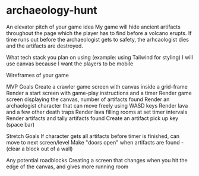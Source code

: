 # archaeology-hunt

An elevator pitch of your game idea
My game will hide ancient artifacts throughout the page which the player has to find before a volcano erupts. If time runs out before the archaeologist gets to safety, the arhcaologist dies and the artifacts are destroyed.

What tech stack you plan on using (example: using Tailwind for styling)
I will use canvas because I want the players to be mobile

Wireframes of your game



MVP Goals
Create a crawler game screen with canvas inside a grid-frame
Render a start screen with game-play instructions and a timer
Render game screen displaying the canvas, number of artifacts found
Render an archaelogist character that can move freely using WASD keys
Render lava and a few other death traps
Render lava filling rooms at set timer intervals
Render artifacts and tally artifacts found
Create an artifact pick up key (space bar)


Stretch Goals
If character gets all artifacts before timer is finished, can move to next screen/level
Make "doors open" when artifacts are found - (clear a block out of a wall)

Any potential roadblocks
Creating a screen that changes when you hit the edge of the canvas, and gives more running room
